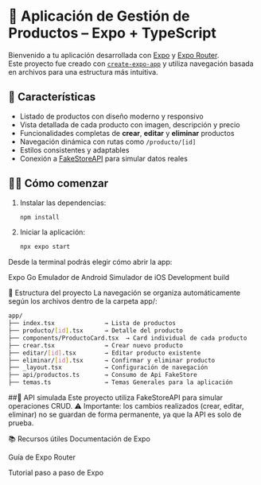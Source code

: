 # 🛒 Aplicación de Gestión de Productos – Expo + TypeScript

Bienvenido a tu aplicación desarrollada con [Expo](https://expo.dev) y [Expo Router](https://docs.expo.dev/router/introduction/).  
Este proyecto fue creado con [`create-expo-app`](https://www.npmjs.com/package/create-expo-app) y utiliza navegación basada en archivos para una estructura más intuitiva.

## 🚀 Características

- Listado de productos con diseño moderno y responsivo
- Vista detallada de cada producto con imagen, descripción y precio
- Funcionalidades completas de **crear**, **editar** y **eliminar** productos
- Navegación dinámica con rutas como `/producto/[id]`
- Estilos consistentes y adaptables
- Conexión a [FakeStoreAPI](https://fakestoreapi.com) para simular datos reales

## 🧑‍💻 Cómo comenzar

1. Instalar las dependencias:

   ```bash
   npm install
   ```

2. Iniciar la aplicación:

   ```bash
   npx expo start
   ```

Desde la terminal podrás elegir cómo abrir la app:

Expo Go
Emulador de Android
Simulador de iOS
Development build

📁 Estructura del proyecto
La navegación se organiza automáticamente según los archivos dentro de la carpeta app/:

   ```bash
   app/
   ├── index.tsx              → Lista de productos
   ├── producto/[id].tsx      → Detalle del producto
   ├── components/ProductoCard.tsx  → Card individual de cada producto
   ├── crear.tsx              → Crear nuevo producto
   ├── editar/[id].tsx        → Editar producto existente
   ├── eliminar/[id].tsx      → Confirmar y eliminar producto
   ├── _layout.tsx            → Configuración de navegación
   ├── api/productos.ts       → Consumo de Api FakeStore
   ├── temas.ts               → Temas Generales para la aplicación

   ```

##🔌 API simulada
Este proyecto utiliza FakeStoreAPI para simular operaciones CRUD. ⚠️ Importante: los cambios realizados (crear, editar, eliminar) no se guardan de forma permanente, ya que la API es solo de prueba.

📚 Recursos útiles
Documentación de Expo

Guía de Expo Router

Tutorial paso a paso de Expo
